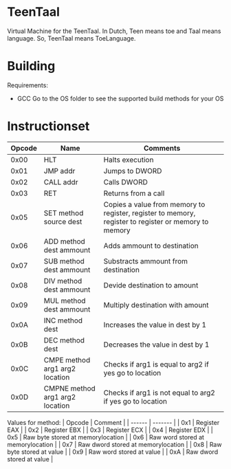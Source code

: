 # TeenTaal
Virtual Machine for the TeenTaal.
In Dutch, Teen means toe and Taal means language.
So, TeenTaal means ToeLanguage.

# Building
Requirements: 
* GCC
Go to the OS folder to see the supported build methods for your OS

# Instructionset
| Opcode | Name | Comments |
| ------ | ---- | -------- |
| 0x00 | HLT | Halts execution |
| 0x01 | JMP addr | Jumps to DWORD |
| 0x02 | CALL addr | Calls DWORD |
| 0x03 | RET | Returns from a call |
| 0x05 | SET method source dest | Copies a value from memory to register, register to memory, register to register or memory to memory |
| 0x06 | ADD method dest ammount | Adds ammount to destination |
| 0x07 | SUB method dest ammount | Substracts ammount from destination |
| 0x08 | DIV method dest ammount | Devide destination to amount |
| 0x09 | MUL method dest ammount | Multiply destination with amount | 
| 0x0A | INC method dest | Increases the value in dest by 1 |
| 0x0B | DEC method dest | Decreases the value in dest by 1 |
| 0x0C | CMPE method arg1 arg2 location | Checks if arg1 is equal to arg2 if yes go to location |
| 0x0D | CMPNE method arg1 arg2 location | Checks if arg1 is not equal to arg2 if yes go to location |

Values for method:
| Opcode | Comment |
| ------ | ------- |
| 0x1 | Register EAX |
| 0x2 | Register EBX |
| 0x3 | Register ECX |
| 0x4 | Register EDX |
| 0x5 | Raw byte stored at memorylocation |
| 0x6 | Raw word stored at memorylocation |
| 0x7 | Raw dword stored at memorylocation |
| 0x8 | Raw byte stored at value |
| 0x9 | Raw word stored at value |
| 0xA | Raw dword stored at value |